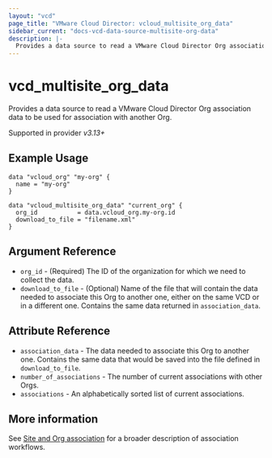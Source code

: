 ```yaml
---
layout: "vcd"
page_title: "VMware Cloud Director: vcloud_multisite_org_data"
sidebar_current: "docs-vcd-data-source-multisite-org-data"
description: |-
  Provides a data source to read a VMware Cloud Director Org association data to be used for association with another Org.
---
```


# vcd\_multisite\_org\_data

Provides a data source to read a VMware Cloud Director Org association data to be used for association with another Org.

Supported in provider *v3.13+*

## Example Usage 


```hcl
data "vcloud_org" "my-org" {
  name = "my-org"
}

data "vcloud_multisite_org_data" "current_org" {
  org_id           = data.vcloud_org.my-org.id
  download_to_file = "filename.xml"
}
```

## Argument Reference

* `org_id` - (Required) The ID of the organization for which we need to collect the data.
* `download_to_file` - (Optional) Name of the file that will contain the data needed to associate this Org to another one, 
  either on the same VCD or in a different one.
  Contains the same data returned in `association_data`.

## Attribute Reference

* `association_data` - The data needed to associate this Org to another one. Contains the same data that would be saved into
  the file defined in `download_to_file`.
* `number_of_associations` - The number of current associations with other Orgs.
* `associations` - An alphabetically sorted list of current associations.

## More information

See [Site and Org association](/providers/vmware/vcd/latest/docs/guides/site_org_association) for a broader description
of association workflows.